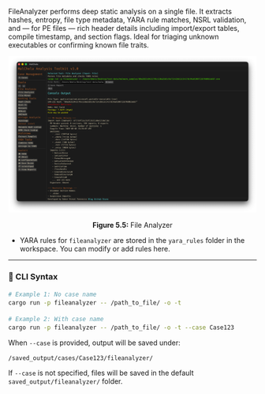 FileAnalyzer performs deep static analysis on a single file. It extracts hashes, entropy, file type metadata, YARA rule matches, NSRL validation, and — for PE files — rich header details including import/export tables, compile timestamp, and section flags. Ideal for triaging unknown executables or confirming known file traits.

![File Analyzer](../images/fileanalyzer.png)

<p align="center"><strong>Figure 5.5:</strong> File Analyzer</p>

- YARA rules for `fileanalyzer` are stored in the `yara_rules` folder in the workspace. You can modify or add rules here.

---

### 🔧 CLI Syntax

```bash
# Example 1: No case name
cargo run -p fileanalyzer -- /path_to_file/ -o -t

# Example 2: With case name
cargo run -p fileanalyzer -- /path_to_file/ -o -t --case Case123
```

When `--case` is provided, output will be saved under:

```
/saved_output/cases/Case123/fileanalyzer/
```

If `--case` is not specified, files will be saved in the default `saved_output/fileanalyzer/` folder.

